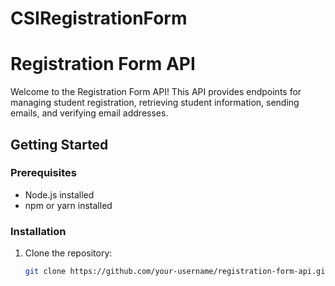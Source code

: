 # CSIRegistrationForm
# Registration Form API

Welcome to the Registration Form API! This API provides endpoints for managing student registration, retrieving student information, sending emails, and verifying email addresses.

## Getting Started

### Prerequisites
- Node.js installed
- npm or yarn installed

### Installation
1. Clone the repository:
   ```bash
   git clone https://github.com/your-username/registration-form-api.git
